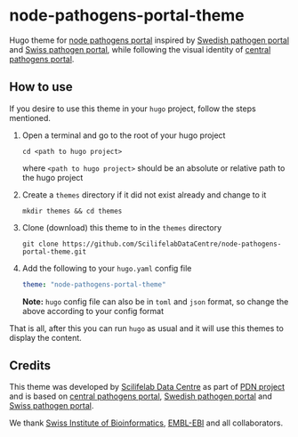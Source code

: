 # node-pathogens-portal-theme

Hugo theme for [node pathogens portal](https://github.com/ScilifelabDataCentre/node-pathogens-portal) inspired by [Swedish pathogen portal](https://www.pathogens.se/) and [Swiss pathogen portal](https://pathogensportal.ch/), while following the visual identity of [central pathogens portal](https://www.pathogensportal.org/).

## How to use

If you desire to use this theme in your `hugo` project, follow the steps mentioned.

1) Open a terminal and go to the root of your hugo project

    ```
    cd <path to hugo project>
    ```

    where `<path to hugo project>` should be an absolute or relative path to the hugo project

2) Create a `themes` directory if it did not exist already and change to it

    ```
    mkdir themes && cd themes
    ```

3) Clone (download) this theme to in the `themes` directory

    ```
    git clone https://github.com/ScilifelabDataCentre/node-pathogens-portal-theme.git
    ```

4) Add the following to your `hugo.yaml` config file

    ```yaml
    theme: "node-pathogens-portal-theme"
    ```

    **Note:** `hugo` config file can also be in `toml` and `json` format, so change the above according to your config format

That is all, after this you can run `hugo` as usual and it will use this themes to display the content.

## Credits

This theme was developed by [Scilifelab Data Centre](https://www.scilifelab.se/data/) as part of [PDN project](https://pathogendatanetwork.org/) and is based on [central pathogens portal](https://www.pathogensportal.org/), [Swedish pathogen portal](https://www.pathogens.se/) and [Swiss pathogen portal](https://pathogensportal.ch/).

We thank [Swiss Institute of Bioinformatics](https://www.sib.swiss/), [EMBL-EBI](https://www.ebi.ac.uk/) and all collaborators.
